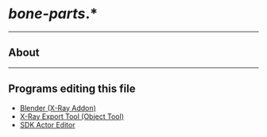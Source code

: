 # *bone-parts*.*

___

## About

___

## Programs editing this file

- [Blender (X-Ray Addon)](../../../modding-tools/blender/README.mdx)
- [X-Ray Export Tool (Object Tool)](../../../modding-tools/models/xray-export-tool.md)
- [SDK Actor Editor](../../../modding-tools/sdk/actor-editor/README.mdx)

